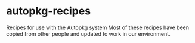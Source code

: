 # autopkg-recipes
Recipes for use with the Autopkg system 
Most of these recipes have been copied from other people and updated to work in our environment.
